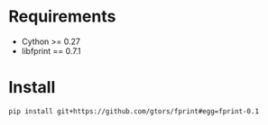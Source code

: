 # Requirements

- Cython >= 0.27
- libfprint == 0.7.1

# Install

```
pip install git+https://github.com/gtors/fprint#egg=fprint-0.1
```
